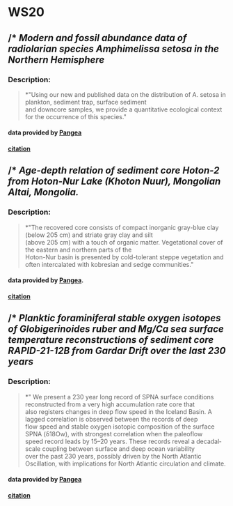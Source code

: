 # WS20
## /* *__Modern and fossil abundance data of radiolarian species Amphimelissa setosa in the Northern Hemisphere__*
### **Description**:
 >*"Using our new and published data on the distribution of A. setosa in plankton, sediment trap, surface sediment  
 > and downcore samples, we provide a quantitative ecological context for the occurrence of this species."
 #### data provided by [Pangea](https://doi.pangaea.de/10.1594/PANGAEA.923111)
 #### [citation](https://doi.org/10.1016/j.quascirev.2020.106565)
 
 ## /* *__Age-depth relation of sediment core Hoton-2 from Hoton-Nur Lake (Khoton Nuur), Mongolian Altai, Mongolia.__*
 ### **Description**:
 >*"The recovered core consists of compact inorganic gray-blue clay (below 205 cm) and striate gray clay and silt  
 > (above 205 cm) with a touch of organic matter. Vegetational cover of the eastern and northern parts of the  
 > Hoton-Nur basin is presented by cold-tolerant steppe vegetation and often intercalated with kobresian and sedge communities."
  #### data provided by [Pangea](https://doi.pangaea.de/10.1594/PANGAEA.914880).
  #### [citation](https://doi.org/10.1016/j.quascirev.2008.10.013)
 
 ## /* *__Planktic foraminiferal stable oxygen isotopes of Globigerinoides ruber and Mg/Ca sea surface temperature reconstructions of sediment core RAPID-21-12B from Gardar Drift over the last 230 years__*
 ### **Description**:
 > *" We present a 230 year long record of SPNA surface conditions reconstructed from a very high accumulation rate core that  
 > also registers changes in deep flow speed in the Iceland Basin. A lagged correlation is observed between the records of deep  
 > flow speed and stable oxygen isotopic composition of the surface SPNA (δ18Ow), with strongest correlation when the paleoflow  
 > speed record leads by 15–20 years. These records reveal a decadal‐scale coupling between surface and deep ocean variability  
 > over the past 230 years, possibly driven by the North Atlantic Oscillation, with implications for North Atlantic circulation and climate.
 #### data provided by [Pangea](https://doi.org/10.1594/PANGAEA.899434)
 #### [citation](https://doi.org/10.1029/2009PA001886)
 
